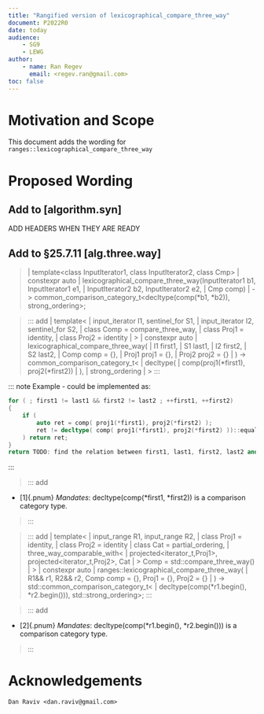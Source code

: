 ```yaml
---
title: "Rangified version of lexicographical_compare_three_way"
document: P2022R0
date: today
audience: 
    - SG9
    - LEWG
author:
    - name: Ran Regev
      email: <regev.ran@gmail.com>
toc: false
---   
```


# Motivation and Scope
This document adds the wording for ```ranges::lexicographical_compare_three_way``` 

# Proposed Wording 

## Add to [algorithm.syn]

ADD HEADERS WHEN THEY ARE READY

## Add to §25.7.11 [alg.three.way]

> | template<class InputIterator1, class InputIterator2, class Cmp>
> |   constexpr auto
> |     lexicographical_compare_three_way(InputIterator1 b1, InputIterator1 e1,
> |                                       InputIterator2 b2, InputIterator2 e2,
> |                                       Cmp comp)
> |       -> common_comparison_category_t<decltype(comp(\*b1, \*b2)), strong_ordering>;

> ::: add
> |     template<
> |         input_iterator I1, sentinel_for<I1> S1,
> |         input_iterator I2, sentinel_for<I2> S2,
> |         class Comp = compare_three_way,
> |         class Proj1 = identity, 
> |         class Proj2 = identity
> |     >
> |     constexpr auto
> |         lexicographical_compare_three_way( 
> |             I1 first1, 
> |             S1 last1, 
> |             I2 first2, 
> |             S2 last2, 
> |             Comp comp = {},
> |             Proj1 proj1 = {}, 
> |             Proj2 proj2 = {}
> |     ) -> common_comparison_category_t<
> |                 decltype(
> |                     comp(proj1(*first1), proj2(*first2))
> |                 ), 
> |                 strong_ordering
> |          >
> :::

::: note
Example - could be implemented as:
```cpp
for ( ; first1 != last1 && first2 != last2 ; ++first1, ++first2)
{
    if (
        auto ret = comp( proj1(*first1), proj2(*first2) ); 
        ret != decltype( comp( proj1(*first1), proj2(*first2) ))::equal 
    ) return ret;
}
return TODO: find the relation between first1, last1, first2, last2 and return accordingly
```
:::


> ::: add
- [1]{.pnum} _Mandates_: decltype(comp(\*first1, \*first2)) is a comparison category type.
> :::

> ::: add
> | template<
> |     input_range R1, input_range R2, 
> |     class Proj1 = identity, 
> |     class Proj2 = identity
> |     class Cat = partial_ordering,
> |     three_way_comparable_with<
> |         projected<iterator_t<R1>,Proj1>, projected<iterator_t<R2>,Proj2>, Cat
> |     > Comp = std::compare_three_way()
> | >
> | constexpr auto
> |     ranges::lexicographical_compare_three_way( 
> |         R1&& r1, R2&& r2, Comp comp = {}, Proj1 = {}, Proj2 = {}
> |     ) -> std::common_comparison_category_t<
> |                 decltype(comp(*r1.begin(), *r2.begin())), std::strong_ordering>;
> :::

> ::: add
- [2]{.pnum} _Mandates_: decltype(comp(\*r1.begin(), \*r2.begin())) is a comparison category type.
> :::


# Acknowledgements
    Dan Raviv <dan.raviv@gmail.com>

